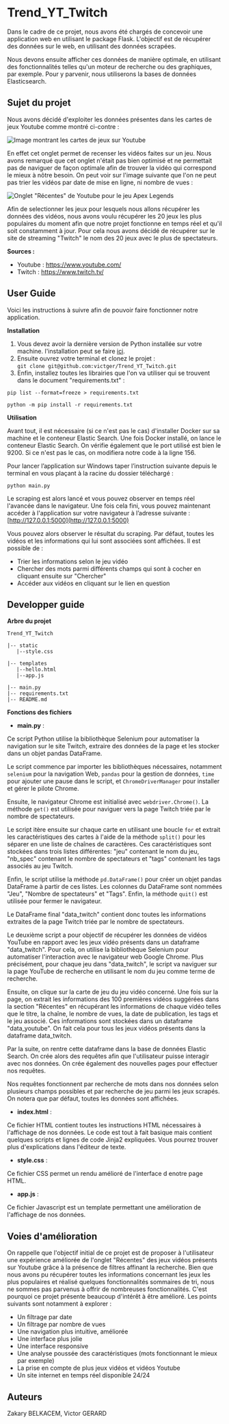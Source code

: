 # Trend_YT_Twitch
Dans le cadre de ce projet, nous avons été chargés de concevoir une application web en utilisant le package Flask. L'objectif est de récupérer des données sur le web, en utilisant des données scrapées.

Nous devons ensuite afficher ces données de manière optimale, en utilisant des fonctionnalités telles qu'un moteur de recherche ou des graphiques, par exemple. Pour y parvenir, nous utiliserons la bases de données Elasticsearch.

## Sujet du projet
Nous avons décidé d'exploiter les données présentes dans les cartes de jeux Youtube comme montré ci-contre :

![Image montrant les cartes de jeux sur Youtube](https://zupimages.net/up/23/08/rph0.png "Carte de jeu pour le jeu vidéo Apex Legends sur Youtube")

En effet cet onglet permet de recenser les vidéos faites sur un jeu. Nous avons remarqué que cet onglet n'était pas bien optimisé et ne permettait pas de naviguer de façon optimale afin de trouver la vidéo qui correspond le mieux à nôtre besoin. On peut voir sur l'image suivante que l'on ne peut pas trier les vidéos par date de mise en ligne, ni nombre de vues :

![Onglet "Récentes" de Youtube pour le jeu Apex Legends](https://zupimages.net/up/23/08/14nl.png "Onglet Récentes de Youtube pour le jeu Apex Legends")

Afin de selectionner les jeux pour lesquels nous allons récupérer les données des vidéos, nous avons voulu récupérer les 20 jeux les plus populaires du moment afin que notre projet fonctionne en temps réel et qu'il soit constamment à jour. Pour cela nous avons décidé de récupérer sur le site de streaming "Twitch" le nom des 20 jeux avec le plus de spectateurs. 

**Sources :** 

 - Youtube : https://www.youtube.com/
 - Twitch : https://www.twitch.tv/

## User Guide

Voici les instructions à suivre afin de pouvoir faire fonctionner notre application.

**Installation**

 1. Vous devez avoir la dernière version de Python installée sur votre machine. l'installation peut se faire [ici](https://www.python.org/downloads/).
 2. Ensuite ouvrez votre terminal et clonez le projet :                             
 `git clone git@github.com:victger/Trend_YT_Twitch.git`
 3. Enfin, installez toutes les librairies que l'on va utiliser qui se trouvent dans le document "requirements.txt" : 
 ```
pip list --format=freeze > requirements.txt
```
```
python -m pip install -r requirements.txt 
```

**Utilisation**

Avant tout, il est nécessaire (si ce n'est pas le cas) d'installer Docker sur sa machine et le conteneur Elastic Search. Une fois Docker installé, on lance le conteneur Elastic Search. On vérifie également que le port utilisé est bien le 9200. Si ce n'est pas le cas, on modifiera notre code à la ligne 156. 

Pour lancer l’application sur Windows taper l’instruction suivante depuis le terminal en vous plaçant à la racine du dossier téléchargé :

```
python main.py 
```

Le scraping est alors lancé et vous pouvez observer en temps réel l'avancée dans le navigateur.
Une fois cela fini, vous pouvez maintenant accéder à l'application sur  votre navigateur à l’adresse suivante : [http://127.0.0.1:5000](http://127.0.0.1:5000)

Vous pouvez alors observer le résultat du scraping. Par défaut, toutes les vidéos et les informations qui lui sont associées sont affichées. Il est possible de :
- Trier les informations selon le jeu vidéo
- Chercher des mots parmi différents champs qui sont à cocher en cliquant ensuite sur "Chercher"
- Accéder aux vidéos en cliquant sur le lien en question

## Developper guide

 **Arbre du projet**
 ```  
Trend_YT_Twitch 

|-- static
    |--style.css
    
|-- templates  
    |--hello.html
    |--app.js
    
|-- main.py
|-- requirements.txt 
|-- README.md 
```
**Fonctions des fichiers**

  - **main.py** : 

Ce script Python utilise la bibliothèque Selenium pour automatiser la navigation sur le site Twitch, extraire des données de la page et les stocker dans un objet pandas DataFrame. 

Le script commence par importer les bibliothèques nécessaires, notamment `selenium` pour la navigation Web, `pandas` pour la gestion de données, `time` pour ajouter une pause dans le script, et `ChromeDriverManager` pour installer et gérer le pilote Chrome.
 
Ensuite, le navigateur Chrome est initialisé avec `webdriver.Chrome()`. La méthode `get()` est utilisée pour naviguer vers la page Twitch triée par le nombre de spectateurs.

Le script itère ensuite sur chaque carte en utilisant une boucle `for` et extrait les caractéristiques des cartes à l'aide de la méthode `split()` pour les séparer en une liste de chaînes de caractères. Ces caractéristiques sont stockées dans trois listes différentes: "jeu" contenant le nom du jeu, "nb_spec" contenant le nombre de spectateurs et "tags" contenant les tags associés au jeu Twitch.

Enfin, le script utilise la méthode `pd.DataFrame()` pour créer un objet pandas DataFrame à partir de ces listes. Les colonnes du DataFrame sont nommées "Jeu", "Nombre de spectateurs" et "Tags". Enfin, la méthode `quit()` est utilisée pour fermer le navigateur.

Le DataFrame final "data_twitch" contient donc toutes les informations extraites de la page Twitch triée par le nombre de spectateurs.

Le deuxième script a pour objectif de récupérer les données de vidéos YouTube en rapport avec les jeux vidéo présents dans un dataframe "data_twitch". Pour cela, on utilise la bibliothèque Selenium pour automatiser l'interaction avec le navigateur web Google Chrome.
Plus précisément, pour chaque jeu dans "data_twitch", le script va naviguer sur la page YouTube de recherche en utilisant le nom du jeu comme terme de recherche. 

Ensuite, on clique sur la carte de jeu du jeu vidéo concerné.
Une fois sur la page, on extrait les informations des 100 premières vidéos suggérées dans la section "Récentes" en récupérant les informations de chaque vidéo telles que le titre, la chaîne, le nombre de vues, la date de publication, les tags et le jeu associé. Ces informations sont stockées dans un dataframe "data_youtube". On fait cela pour tous les jeux vidéos présents dans la dataframe data_twitch.

Par la suite, on rentre cette dataframe dans la base de données Elastic Search. On crée alors des requêtes afin que l'utilisateur puisse interagir avec nos données. On crée également des nouvelles pages pour effectuer nos requêtes.

Nos requêtes fonctionnent par recherche de mots dans nos données selon plusieurs champs possibles et par recherche de jeu parmi les jeux scrapés. On notera que par défaut, toutes les données sont affichées.

 - **index.html** :

Ce fichier HTML contient toutes les instructions HTML nécessaires à l'affichage de nos données. Le code est tout à fait basique mais contient quelques scripts et lignes de code Jinja2 expliquées. Vous pourrez trouver plus d'explications dans l'éditeur de texte.

 - **style.css** :

Ce fichier CSS permet un rendu amélioré de l'interface d enotre page HTML.

 - **app.js** : 

Ce fichier Javascript est un template permettant une amélioration de l'affichage de nos données.

## Voies d'amélioration

On rappelle que l'objectif initial de ce projet est de proposer à l'utilisateur une expérience améliorée de l'onglet "Récentes" des jeux vidéos présents sur Youtube grâce à la présence de filtres affinant la recherche. Bien que nous avons pu récupérer toutes les informations concernant les jeux les plus populaires et réalisé quelques fonctionnalités sommaires de tri, nous ne sommes pas parvenus à offrir de nombreuses fonctionnalités. C'est pourquoi ce projet présente beaucoup d'intérêt à être amélioré. Les points suivants sont notamment à explorer :

- Un filtrage par date
- Un filtrage par nombre de vues
- Une navigation plus intuitive, améliorée
- Une interface plus jolie
- Une interface responsive
- Une analyse poussée des caractéristiques (mots fonctionnant le mieux par exemple)
- La prise en compte de plus jeux vidéos et vidéos Youtube
- Un site internet en temps réel disponible 24/24

## Auteurs

Zakary BELKACEM, Victor GERARD
